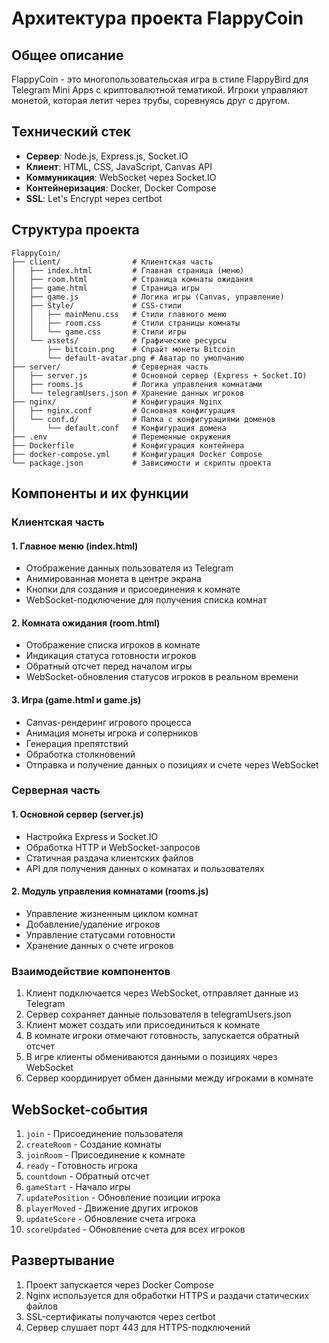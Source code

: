 # Архитектура проекта FlappyCoin

## Общее описание
FlappyCoin - это многопользовательская игра в стиле FlappyBird для Telegram Mini Apps с криптовалютной тематикой. Игроки управляют монетой, которая летит через трубы, соревнуясь друг с другом.

## Технический стек
- **Сервер**: Node.js, Express.js, Socket.IO
- **Клиент**: HTML, CSS, JavaScript, Canvas API
- **Коммуникация**: WebSocket через Socket.IO
- **Контейнеризация**: Docker, Docker Compose
- **SSL**: Let's Encrypt через certbot

## Структура проекта
```
FlappyCoin/
├── client/                # Клиентская часть
│   ├── index.html         # Главная страница (меню)
│   ├── room.html          # Страница комнаты ожидания
│   ├── game.html          # Страница игры
│   ├── game.js            # Логика игры (Canvas, управление)
│   ├── Style/             # CSS-стили
│   │   ├── mainMenu.css   # Стили главного меню
│   │   ├── room.css       # Стили страницы комнаты
│   │   └── game.css       # Стили игры
│   └── assets/            # Графические ресурсы
│       ├── bitcoin.png    # Спрайт монеты Bitcoin
│       └── default-avatar.png # Аватар по умолчанию
├── server/                # Серверная часть
│   ├── server.js          # Основной сервер (Express + Socket.IO)
│   ├── rooms.js           # Логика управления комнатами
│   └── telegramUsers.json # Хранение данных игроков
├── nginx/                 # Конфигурация Nginx
│   ├── nginx.conf         # Основная конфигурация
│   └── conf.d/            # Папка с конфигурациями доменов
│       └── default.conf   # Конфигурация домена
├── .env                   # Переменные окружения
├── Dockerfile             # Конфигурация контейнера
├── docker-compose.yml     # Конфигурация Docker Compose
└── package.json           # Зависимости и скрипты проекта
```

## Компоненты и их функции

### Клиентская часть

#### 1. Главное меню (index.html)
- Отображение данных пользователя из Telegram
- Анимированная монета в центре экрана
- Кнопки для создания и присоединения к комнате
- WebSocket-подключение для получения списка комнат

#### 2. Комната ожидания (room.html)
- Отображение списка игроков в комнате
- Индикация статуса готовности игроков
- Обратный отсчет перед началом игры
- WebSocket-обновления статусов игроков в реальном времени

#### 3. Игра (game.html и game.js)
- Canvas-рендеринг игрового процесса
- Анимация монеты игрока и соперников
- Генерация препятствий
- Обработка столкновений
- Отправка и получение данных о позициях и счете через WebSocket

### Серверная часть

#### 1. Основной сервер (server.js)
- Настройка Express и Socket.IO
- Обработка HTTP и WebSocket-запросов
- Статичная раздача клиентских файлов
- API для получения данных о комнатах и пользователях

#### 2. Модуль управления комнатами (rooms.js)
- Управление жизненным циклом комнат
- Добавление/удаление игроков
- Управление статусами готовности
- Хранение данных о счете игроков

### Взаимодействие компонентов
1. Клиент подключается через WebSocket, отправляет данные из Telegram
2. Сервер сохраняет данные пользователя в telegramUsers.json
3. Клиент может создать или присоединиться к комнате
4. В комнате игроки отмечают готовность, запускается обратный отсчет
5. В игре клиенты обмениваются данными о позициях через WebSocket
6. Сервер координирует обмен данными между игроками в комнате

## WebSocket-события
1. `join` - Присоединение пользователя
2. `createRoom` - Создание комнаты
3. `joinRoom` - Присоединение к комнате
4. `ready` - Готовность игрока
5. `countdown` - Обратный отсчет
6. `gameStart` - Начало игры
7. `updatePosition` - Обновление позиции игрока
8. `playerMoved` - Движение других игроков
9. `updateScore` - Обновление счета игрока
10. `scoreUpdated` - Обновление счета для всех игроков

## Развертывание
1. Проект запускается через Docker Compose
2. Nginx используется для обработки HTTPS и раздачи статических файлов
3. SSL-сертификаты получаются через certbot
4. Сервер слушает порт 443 для HTTPS-подключений 